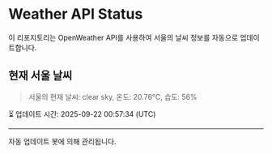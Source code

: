 
# Weather API Status

이 리포지토리는 OpenWeather API를 사용하여 서울의 날씨 정보를 자동으로 업데이트합니다.

## 현재 서울 날씨
> 서울의 현재 날씨: clear sky, 온도: 20.76°C, 습도: 56%

⏳ 업데이트 시간: 2025-09-22 00:57:34 (UTC)

---
자동 업데이트 봇에 의해 관리됩니다.
